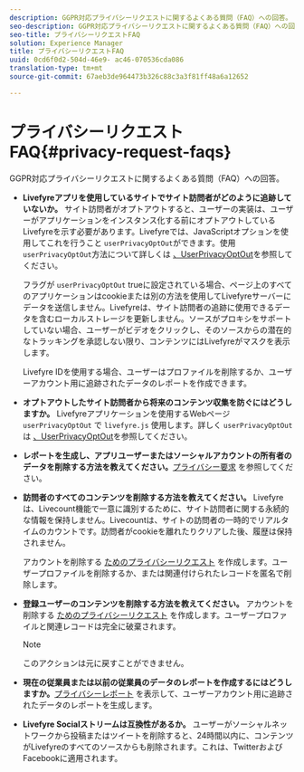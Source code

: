 ```yaml
---
description: GGPR対応プライバシーリクエストに関するよくある質問（FAQ）への回答。
seo-description: GGPR対応プライバシーリクエストに関するよくある質問（FAQ）への回答。
seo-title: プライバシーリクエストFAQ
solution: Experience Manager
title: プライバシーリクエストFAQ
uuid: 0cd6f0d2-504d-46e9- ac46-070536cda086
translation-type: tm+mt
source-git-commit: 67aeb3de964473b326c88c3a3f81ff48a6a12652

---
```



# プライバシーリクエストFAQ{#privacy-request-faqs}

GGPR対応プライバシーリクエストに関するよくある質問（FAQ）への回答。

* **Livefyreアプリを使用しているサイトでサイト訪問者がどのように追跡していないか。** サイト訪問者がオプトアウトすると、ユーザーの実装は、ユーザーがアプリケーションをインスタンス化する前にオプトアウトしているLivefyreを示す必要があります。Livefyreでは、JavaScriptオプションを使用してこれを行うこと `userPrivacyOptOut`ができます。使用 `userPrivacyOptOut`方法について詳しくは [、UserPrivacyOptOut](/help/using/c-settings-other/c-gdpr-compliance/c-userprivacyoptout.md)を参照してください。

   フラグが `userPrivacyOptOut` trueに設定されている場合、ページ上のすべてのアプリケーションはcookieまたは別の方法を使用してLivefyreサーバーにデータを送信しません。Livefyreは、サイト訪問者の追跡に使用できるデータを含むローカルストレージを更新しません。ソースがプロキシをサポートしていない場合、ユーザーがビデオをクリックし、そのソースからの潜在的なトラッキングを承認しない限り、コンテンツにはLivefyreがマスクを表示します。

   Livefyre IDを使用する場合、ユーザーはプロファイルを削除するか、ユーザーアカウント用に追跡されたデータのレポートを作成できます。

* **オプトアウトしたサイト訪問者から将来のコンテンツ収集を防ぐにはどうしますか。** Livefyreアプリケーションを使用するWebページ `userPrivacyOptOut` で `livefyre.js` 使用します。詳しく `userPrivacyOptOut`は [、UserPrivacyOptOut](/help/using/c-settings-other/c-gdpr-compliance/c-userprivacyoptout.md)を参照してください。

* **レポートを生成し、アプリユーザーまたはソーシャルアカウントの所有者のデータを削除する方法を教えてください。**[プライバシー要求](../../c-settings-other/c-gdpr-compliance/c-privacy-requests.md#c_privacy_requests) を参照してください。

* **訪問者のすべてのコンテンツを削除する方法を教えてください。** Livefyreは、Livecount機能で一意に識別するために、サイト訪問者に関する永続的な情報を保持しません。Livecountは、サイトの訪問者の一時的でリアルタイムのカウントです。訪問者がcookieを離れたりクリアした後、履歴は保持されません。

   アカウントを削除する [ためのプライバシーリクエスト](../../c-settings-other/c-gdpr-compliance/c-privacy-requests.md#c_privacy_requests) を作成します。ユーザープロファイルを削除するか、または関連付けられたレコードを匿名で削除します。

* **登録ユーザーのコンテンツを削除する方法を教えてください。** アカウントを削除する [ためのプライバシーリクエスト](../../c-settings-other/c-gdpr-compliance/c-privacy-requests.md#c_privacy_requests) を作成します。ユーザープロファイルと関連レコードは完全に破棄されます。

   >[!NOTE]
   >
   >このアクションは元に戻すことができません。

* **現在の従業員または以前の従業員のデータのレポートを作成するにはどうしますか。**[プライバシーレポート](../../c-settings-other/c-gdpr-compliance/c-view-a-privacy-report.md#c_view_a_privacy_report) を表示して、ユーザーアカウント用に追跡されたデータのレポートを生成します。

* **Livefyre Socialストリームは互換性があるか。** ユーザーがソーシャルネットワークから投稿またはツイートを削除すると、24時間以内に、コンテンツがLivefyreのすべてのソースからも削除されます。これは、TwitterおよびFacebookに適用されます。


